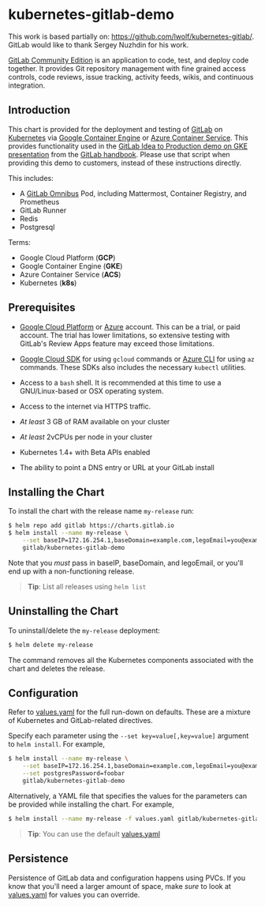# kubernetes-gitlab-demo
This work is based partially on: https://github.com/lwolf/kubernetes-gitlab/. GitLab would like to thank Sergey Nuzhdin for his work.

[GitLab Community Edition](https://about.gitlab.com/) is an application to code, test, and deploy code together. It provides Git repository management with fine grained access controls, code reviews, issue tracking, activity feeds, wikis, and continuous integration.


## Introduction

This chart is provided for the deployment and testing of [GitLab](https://about.gitlab.com) on [Kubernetes](https://kubernetes.io/) via [Google Container Engine](https://cloud.google.com/container-engine/) or [Azure Container Service](https://azure.microsoft.com/en-us/services/container-service/). This provides functionality used in the [GitLab Idea to Production demo on GKE presentation](https://about.gitlab.com/handbook/sales/demo/) from the [GitLab handbook](https://about.gitlab.com/handbook). Please use that script when providing this demo to customers, instead of these instructions directly.

This includes:

- A [GitLab Omnibus](https://docs.gitlab.com/omnibus/) Pod, including Mattermost, Container Registry, and Prometheus
- GitLab Runner
- Redis
- Postgresql

Terms:

-  Google Cloud Platform (**GCP**)
-  Google Container Engine (**GKE**)
-  Azure Container Service (**ACS**)
-  Kubernetes (**k8s**)

## Prerequisites

-  [Google Cloud Platform](https://cloud.google.com/) or [Azure](https://portal.azure.com) account. This can be a trial, or paid account. The trial has lower limitations, so extensive
testing with GitLab's Review Apps feature may exceed those limitations.
-  [Google Cloud SDK](https://cloud.google.com/sdk/) for using `gcloud` commands or [Azure CLI](https://docs.microsoft.com/en-us/cli/azure/install-azure-cli) for using `az` commands. These SDKs also includes the necessary `kubectl` utilities.
-  Access to a `bash` shell. It is recommended at this time to use a GNU/Linux-based or OSX operating system.
-  Access to the internet via HTTPS traffic.

- _At least_ 3 GB of RAM available on your cluster
- _At least_ 2vCPUs per node in your cluster
- Kubernetes 1.4+ with Beta APIs enabled
- The ability to point a DNS entry or URL at your GitLab install

## Installing the Chart

To install the chart with the release name `my-release` run:

```bash
$ helm repo add gitlab https://charts.gitlab.io
$ helm install --name my-release \
    --set baseIP=172.16.254.1,baseDomain=example.com,legoEmail=you@example.com \
    gitlab/kubernetes-gitlab-demo
```

Note that you _must_ pass in baseIP, baseDomain, and legoEmail, or you'll end up with a non-functioning release.

> **Tip**: List all releases using `helm list`

## Uninstalling the Chart

To uninstall/delete the `my-release` deployment:

```bash
$ helm delete my-release
```

The command removes all the Kubernetes components associated with the chart and deletes the release.

## Configuration

Refer to [values.yaml](values.yaml) for the full run-down on defaults. These are a mixture of Kubernetes and GitLab-related directives.

Specify each parameter using the `--set key=value[,key=value]` argument to `helm install`. For example,

```bash
$ helm install --name my-release \
    --set baseIP=172.16.254.1,baseDomain=example.com,legoEmail=you@example.com, \
    --set postgresPassword=foobar
    gitlab/kubernetes-gitlab-demo
```

Alternatively, a YAML file that specifies the values for the parameters can be provided while installing the chart. For example,

```bash
$ helm install --name my-release -f values.yaml gitlab/kubernetes-gitlab-demo
```

> **Tip**: You can use the default [values.yaml](values.yaml)

## Persistence

Persistence of GitLab data and configuration happens using PVCs. If you know that you'll need a larger amount of space, make _sure_ to look at [values.yaml](values.yaml) for values you can override.
